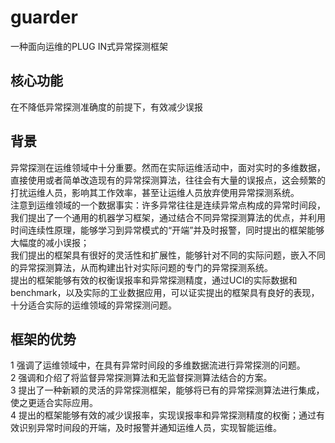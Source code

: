 # guarder
一种面向运维的PLUG IN式异常探测框架
## 核心功能
在不降低异常探测准确度的前提下，有效减少误报
## 背景
  异常探测在运维领域中十分重要。然而在实际运维活动中，面对实时的多维数据，直接使用或者简单改造现有的异常探测算法，往往会有大量的误报点，这会频繁的打扰运维人员，影响其工作效率，甚至让运维人员放弃使用异常探测系统。 <br>
  注意到运维领域的一个数据事实：许多异常往往是连续异常点构成的异常时间段，我们提出了一个通用的机器学习框架，通过结合不同异常探测算法的优点，并利用时间连续性原理，能够学习到异常模式的“开端”并及时报警，同时提出的框架能够大幅度的减小误报；<br> 
  我们提出的框架具有很好的灵活性和扩展性，能够针对不同的实际问题，嵌入不同的异常探测算法，从而构建出针对实际问题的专门的异常探测系统。<br>
  提出的框架能够有效的权衡误报率和异常探测精度，通过UCI的实际数据和benchmark，以及实际的工业数据应用，可以证实提出的框架具有良好的表现，十分适合实际的运维领域的异常探测问题。<br>
## 框架的优势
1 强调了运维领域中，在具有异常时间段的多维数据流进行异常探测的问题。<br>
2 强调和介绍了将监督异常探测算法和无监督探测算法结合的方案。<br>
3 提出了一种新颖的灵活的异常探测框架，能够将已有的异常探测算法进行集成，使之更适合实际应用。<br>
4	提出的框架能够有效的减少误报率，实现误报率和异常探测精度的权衡；通过有效识别异常时间段的开端，及时报警并通知运维人员，实现智能运维。<br>
